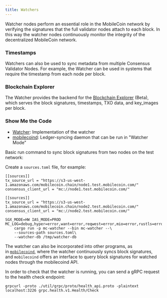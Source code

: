 ```yaml
---
title: Watchers
---
```

Watcher nodes perform an essential role in the MobileCoin network by verifying the signatures that the full validator nodes attach to each block. In this way the watcher nodes continuously monitor the integrity of the decentralized MobileCoin network.

### Timestamps

Watchers can also be used to sync metadata from multiple Consensus Validator Nodes. For example, the Watcher can be used
in systems that require the timestamp from each node per block.

### Blockchain Explorer

The Watcher provides the backend for the [Blockchain Explorer](https://block-explorer.0--0.net/) (Beta), which serves 
the block signatures, timestamps, TXO data, and key_images per block.

### Show Me the Code

* [Watcher](https://github.com/mobilecoinfoundation/mobilecoin/tree/master/watcher): Implementation of the watcher
* [mobilecoind](https://github.com/mobilecoinfoundation/mobilecoin/tree/master/mobilecoind): Ledger-syncing daemon that can be run in "Watcher Mode"

Basic run command to sync block signatures from two nodes on the test network:

Create a `sources.toml` file, for example:

```source-toml
[[sources]]
tx_source_url = "https://s3-us-west-1.amazonaws.com/mobilecoin.chain/node1.test.mobilecoin.com/"
consensus_client_url = "mc://node1.test.mobilecoin.com/"

[[sources]]
tx_source_url = "https://s3-us-west-1.amazonaws.com/mobilecoin.chain/node2.test.mobilecoin.com/"
consensus_client_url = "mc://node2.test.mobilecoin.com/"
```

```source-shell
SGX_MODE=HW IAS_MODE=PROD MC_LOG=debug,hyper=error,want=error,reqwest=error,mio=error,rustls=error\
    cargo run -p mc-watcher --bin mc-watcher --\
    --sources-path sources.toml\
    --watcher-db /tmp/watcher-db
```

The watcher can also be incorporated into other programs, as in [`mobilecoind`](https://github.com/mobilecoinfoundation/mobilecoin/blob/master/mobilecoind/README.md), where the watcher continuously syncs block signatures, and `mobilecoind` offers an interface to query block signatures for watched nodes through the mobilecoind API.

In order to check that the watcher is running, you can send a gRPC request to the health check endpoint:

```source-shell
grpcurl -proto ./util/grpc/proto/health_api.proto -plaintext localhost:3226 grpc.health.v1.Health/Check
```
